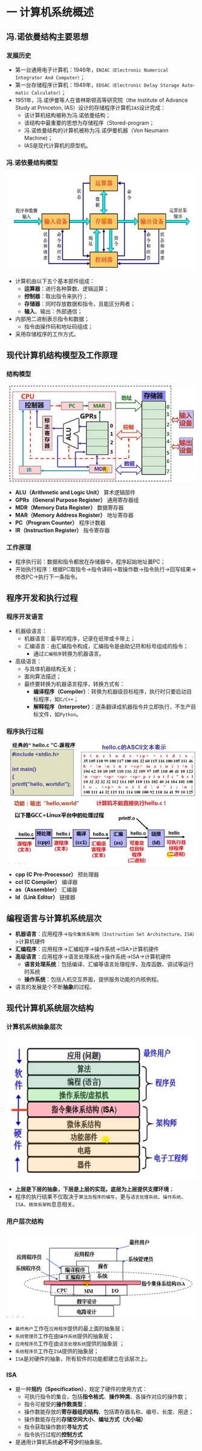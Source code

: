# 一 计算机系统概述

## 冯.诺依曼结构主要思想

### 发展历史

- 第一台通用电子计算机：1946年，`ENIAC（Electronic Numerical Integrator And Computer）`；
- 第一台存储程序计算机：1949年，`EDSAC（Electronic Delay Storage Auto-matic Calculator）`；
- 1951年，冯.诺伊曼等人在普林斯顿高等研究院（the Institute of Advance Study at Princeton, IAS）设计的存储程序计算机`IAS`设计完成：
  - 该计算机结构被称为冯.诺依曼结构；
  - 该结构中最重要的思想为存储程序（Stored-program；
  - 冯.诺依曼结构的计算机被称为冯.诺伊曼机器（Von Neumann Machine)；
  - IAS是现代计算机的原型机。

### 冯.诺依曼结构模型

![冯.诺依曼结构模型](https://raw.githubusercontent.com/Hugsy19/Picbed/master/img/20210403220646.png)

- 计算机由以下五个基本部件组成：
  - **运算器**：进行各种算数、逻辑运算；
  - **控制器**：取出指令来执行；
  - **存储器**：同时存放数据和指令，且能区分两者；
  - **输入**、输出：外部通信；
- 内部用二进制表示指令和数据；
  - 指令由操作码和地址码组成；
- 采用存储程序的工作方式。

## 现代计算机结构模型及工作原理

### 结构模型

![现代计算机结构模型](https://raw.githubusercontent.com/Hugsy19/Picbed/master/img/20210403220951.png)

- **ALU（Arithmetic and Logic Unit）** 算术逻辑部件
- **GPRs（General Purpose Register）** 通用寄存器组
- **MDR（Memory Data Register）** 数据寄存器
- **MAR（Memory Address Register）** 地址寄存器
- **PC（Program Counter）** 程序计数器
- **IR（Instruction Register）** 指令寄存器

### 工作原理

- 程序执行前：数据和指令都放在存储器中，程序起始地址置PC；
- 开始执行程序：根据PC取指令->指令译码->取操作数->指令执行->回写结果->修改PC->执行下一条指令。

## 程序开发和执行过程

### 程序开发语言

- 机器级语言：
  - 机器语言：最早的程序，记录在纸带或卡带上；
  - 汇编语言：由汇编指令构成，汇编指令是由助记符和标号组成的指令；
    - 通过`汇编程序`转换为机器语言。
- 高级语言：
  - 与具体机器结构无关；
  - 面向算法描述；
  - 最终要转换为机器语言程序，转换方式有：
    - **编译程序（Compiler）**：转换为机器级目标程序，执行时只要启动目标程序，如`C/C++`；
    - **解释程序（Interpreter）**：逐条翻译成机器指令并立即执行，不生产目标文件，如`Python`。

### 程序执行过程

![典型的程序转换处理过程](https://raw.githubusercontent.com/Hugsy19/Picbed/master/img/20210403221640.png)

- **cpp (C Pre-Processor）** 预处理器
- **ccl (C Compiler）** 编译器
- **as（Assembler）** 汇编器
- **ld（Link Editor）** 链接器
  
## 编程语言与计算机系统层次

- **机器语言**：应用程序->`指令集体系架构（Instruction Set Architecture，ISA）`>计算机硬件
- **汇编程序**：应用程序->汇编程序->操作系统->ISA>计算机硬件
- **高级语言**：应用程序->语言处理系统->操作系统->ISA->计算机硬件
  - **语言处理系统**：包括编译、汇编等语言处理程序，及库函数、调试等运行时系统
  - **操作系统**：包括人机交互界面，提供服务功能的内核例程。
- 语言的发展是个不断**抽象**的过程。

## 现代计算机系统层次结构

### 计算机系统抽象层次

![计算机系统抽象层次](https://raw.githubusercontent.com/Hugsy19/Picbed/master/img/20210403221956.png)

-  **上层是下层的抽象，下层是上层的实现，底层为上层提供支撑环境**；
-  程序的执行结果不仅取决于`算法及程序的编写`，更与`语言处理系统`、`操作系统`、`ISA`、`微体系架构`息息相关。

### 用户层次结构

![用户层次结构](https://raw.githubusercontent.com/Hugsy19/Picbed/master/img/20210403222207.png)

- `最终用户`工作在`应用程序`提供的最上面的抽象层；
- `系统管理员`工作在由`操作系统`提供的抽象层；
- `应用程序员`工作在由`语言处理系统`提供的抽象层 ；
- `系统程序员`工作在`ISA`提供的抽象层；
- `ISA`是对硬件的抽象，所有软件的功能都建立在该层次上。

### ISA

- 是一种**规约（Specification）**，规定了硬件的使用方式：
  - 可执行指令的集合，包括**指令格式**、**操作种类**、各操作对应的操作数；
  - 指令可接受的**操作数类型**；
  - 操作数能存放的**寄存器组的结构**、包括寄存器名称、编号、长度、用途；
  - 操作数能存在的**存储空间大小**、**编址方式（大小端）**
  - 指令获取操作数的**寻址方式**
  - 指令执行过程的**控制方式**
- 是通用计算机系统**必不可少**的抽象层。